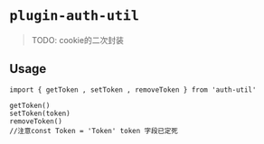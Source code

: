 <!--
 * @Descripttion: 
 * @Date: 2021-06-23 10:29:38
 * @LastEditors: Sima thief
 * @LastEditTime: 2021-07-07 17:24:49
 * @Author: Sima thief
-->
# `plugin-auth-util`

> TODO: cookie的二次封装

## Usage

```
import { getToken , setToken , removeToken } from 'auth-util'

getToken()
setToken(token)
removeToken()
//注意const Token = 'Token' token 字段已定死
```
